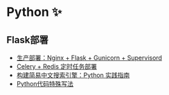 # Python ✨

## Flask部署

- [生产部署：Nginx + Flask + Gunicorn + Supervisord](/Python/deploy/flask_deploy.md)
- [Celery + Redis 定时任务部署](/Python/deploy/celery_deploy.md)
- [构建简易中文搜索引擎：Python 实践指南](/Python/Chinese_search_engine.md)
- [Python代码特殊写法](/Python/Python_code_skill.md)

